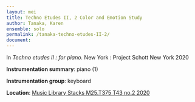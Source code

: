 ```yaml
---
layout: mei
title: Techno Etudes II, 2 Color and Emotion Study 
author: Tanaka, Karen 
ensemble: solo
permalink: /tanaka-techno-etudes-II-2/
document: 
---
```


In *Techno etudes II : for piano.* New York : Project Schott New York 2020

**Instrumentation summary**: piano (1) 

**Instrumentation group**: keyboard

**Location**: <a href="https://tufts.primo.exlibrisgroup.com/permalink/01TUN_INST/1kc9gia/alma991018306187303851" target="_blank">Music Library Stacks M25.T375 T43 no.2 2020</a>